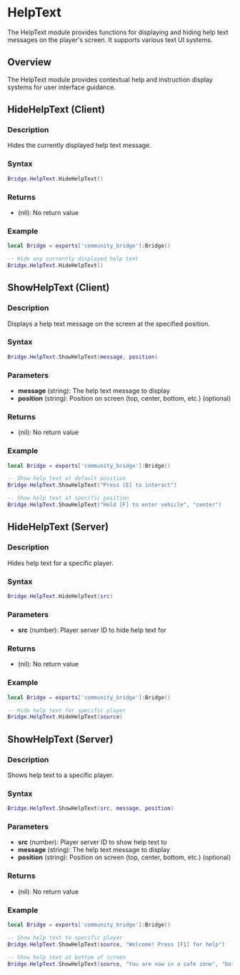 # <i class="fas fa-question-circle"></i> HelpText

<!--META
nav: true
toc: true
description: The HelpText module provides functions for displaying and hiding help text messages on the player's screen. It supports various text UI systems.
-->

The HelpText module provides functions for displaying and hiding help text messages on the player's screen. It supports various text UI systems.

## Overview

The HelpText module provides contextual help and instruction display systems for user interface guidance.

## HideHelpText (Client)

### Description
Hides the currently displayed help text message.

### Syntax
```lua
Bridge.HelpText.HideHelpText()
```

### Returns
- (nil): No return value

### Example
```lua
local Bridge = exports['community_bridge']:Bridge()

-- Hide any currently displayed help text
Bridge.HelpText.HideHelpText()
```

## ShowHelpText (Client)

### Description
Displays a help text message on the screen at the specified position.

### Syntax
```lua
Bridge.HelpText.ShowHelpText(message, position)
```

### Parameters
- **message** (string): The help text message to display
- **position** (string): Position on screen (top, center, bottom, etc.) (optional)

### Returns
- (nil): No return value

### Example
```lua
local Bridge = exports['community_bridge']:Bridge()

-- Show help text at default position
Bridge.HelpText.ShowHelpText("Press [E] to interact")

-- Show help text at specific position
Bridge.HelpText.ShowHelpText("Hold [F] to enter vehicle", "center")
```

## HideHelpText (Server)

### Description
Hides help text for a specific player.

### Syntax
```lua
Bridge.HelpText.HideHelpText(src)
```

### Parameters
- **src** (number): Player server ID to hide help text for

### Returns
- (nil): No return value

### Example
```lua
local Bridge = exports['community_bridge']:Bridge()

-- Hide help text for specific player
Bridge.HelpText.HideHelpText(source)
```

## ShowHelpText (Server)

### Description
Shows help text to a specific player.

### Syntax
```lua
Bridge.HelpText.ShowHelpText(src, message, position)
```

### Parameters
- **src** (number): Player server ID to show help text to
- **message** (string): The help text message to display
- **position** (string): Position on screen (top, center, bottom, etc.) (optional)

### Returns
- (nil): No return value

### Example
```lua
local Bridge = exports['community_bridge']:Bridge()

-- Show help text to specific player
Bridge.HelpText.ShowHelpText(source, "Welcome! Press [F1] for help")

-- Show help text at bottom of screen
Bridge.HelpText.ShowHelpText(source, "You are now in a safe zone", "bottom")
```

